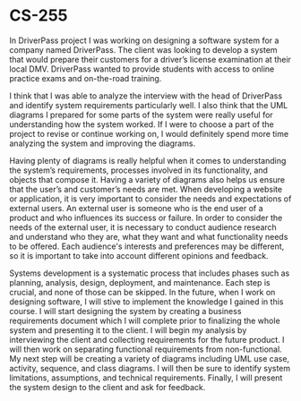 # CS-255

In DriverPass project I was working on designing a software system for a company named DriverPass. The client was looking to develop a system that would prepare their customers for a driver’s license examination at their local DMV. DriverPass wanted to provide students with access to online practice exams and on-the-road training. 

I think that I was able to analyze the interview with the head of DriverPass and identify system requirements particularly well. I also think that the UML diagrams I prepared for some parts of the system were really useful for understanding how the system worked. If I were to choose a part of the project to revise or continue working on, I would definitely spend more time analyzing the system and improving the diagrams. 

Having plenty of diagrams is really helpful when it comes to understanding the system’s requirements, processes involved in its functionality, and objects that compose it. Having a variety of diagrams also helps us ensure that the user’s and customer’s needs are met. When developing a website or application, it is very important to consider the needs and expectations of external users. An external user is someone who is the end user of a product and who influences its success or failure. In order to consider the needs of the external user, it is necessary to conduct audience research and understand who they are, what they want and what functionality needs to be offered. Each audience's interests and preferences may be different, so it is important to take into account different opinions and feedback.

Systems development is a systematic process that includes phases such as planning, analysis, design, deployment, and maintenance. Each step is crucial, and none of those can be skipped. In the future, when I work on designing software, I will stive to implement the knowledge I gained in this course. I will start designing the system by creating a business requirements document which I will complete prior to finalizing the whole system and presenting it to the client. I will begin my analysis by interviewing the client and collecting requirements for the future product. I will then work on separating functional requirements from non-functional. My next step will be creating a variety of diagrams including UML use case, activity, sequence, and class diagrams. I will then be sure to identify system limitations, assumptions, and technical requirements. Finally, I will present the system design to the client and ask for feedback.
